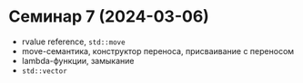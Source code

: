 # Семинар 7 (2024-03-06)

* rvalue reference, `std::move`
* move-семантика, конструктор переноса, присваивание с переносом
* lambda-функции, замыкание
* `std::vector`
